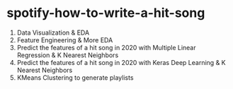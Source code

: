 # spotify-how-to-write-a-hit-song


1) Data Visualization & EDA
2) Feature Engineering & More EDA
3) Predict the features of a hit song in 2020 with Multiple Linear Regression & K Nearest Neighbors
4) Predict the features of a hit song in 2020 with Keras Deep Learning & K Nearest Neighbors
5) KMeans Clustering to generate playlists
